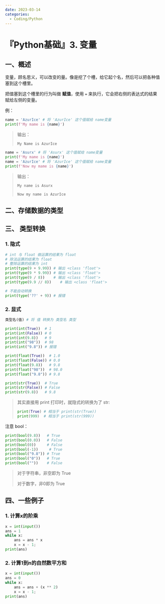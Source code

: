 ```yaml
---
date: 2023-03-14
categories:
  - Coding/Python
---
```


# 『Python基础』3. 变量

## 一、概述

变量，顾名思义，可以改变的量。像是挖了个槽，给它起个名，然后可以把各种值塞到这个槽里。

把值塞到这个槽里的行为叫做 **赋值**，使用 `=` 来执行，它会把右侧的表达式的结果赋给左侧的变量。

例：

```python
name = 'AzurIce' # 将 'AzurIce' 这个值赋给 name变量
print(f'My mame is {name}')
```

> 输出：
>
> `My Name is AzurIce`

```python
name = 'Asurx' # 将 'Asurx' 这个值赋给 name变量
print(f'My mame is {name}')
name = 'AzurIce' # 将 'AzurIce' 这个值赋给 name变量
print(f'Now my mame is {name}')
```

> 输出：
>
> `My name is Asurx`
>
> `Now my name is AzurIce`

## 二、存储数据的类型

## 三、 类型转换

### 1. 隐式

```python
# int 与 float 做运算的结果为 float
# 除法运算的结果为 float
# 整除运算的结果为 int
print(type(9 + 9.99)) # 输出 <class 'float'>
print(type(9 * 9.99)) # 输出 <class 'float'>
print(type(9 / 8))    # 输出 <class 'float'>
print(type(9.9 // 8))    # 输出 <class 'float'>

# 不能自动转换
print(type('??' + 9)) # 报错
```

### 2. 显式

```python
类型名(值) # 将 值 转换为 类型名 类型
```

```python
print(int(True))  # 1
print(int(False)) # 0
print(int(9.8))   # 9
print(int("98"))  # 98
print(int("9.8")) # 报错
```

```python
print(float(True))  # 1.0
print(float(False)) # 0.0
print(float(9.8))   # 9.8
print(float("98"))  # 98.0
print(float("9.8")) # 9.8
```

```python
print(str(True))  # True
print(str(False)) # False
print(str(9.8))   # 9.8
```

> 其实直接用 print 打印时，就隐式的转换为了 str:
>
> ```python
> print(True) # 相当于 print(str(True))
> print(999)  # 相当于 print(str(999))
> ```

注意 bool：

```python
print(bool(9.8))   # True
print(bool(0.0))   # False
print(bool(0))     # False
print(bool(-1))     # True
print(bool("9.8")) # True
print(bool("0"))   # True
print(bool(""))    # False
```

> 对于字符串，非空即为 True
>
> 对于数字，非0即为 True

## 四、一些例子

### 1. 计算x的阶乘

```python
x = int(input())
ans = 1
while x:
    ans = ans * x
    x = x - 1;
print(ans)
```

### 2. 计算1到n的自然数平方和

```python
x = int(input())
ans = 0
while x:
    ans = ans + (x ** 2)
    x = x - 1;
print(ans)
```
